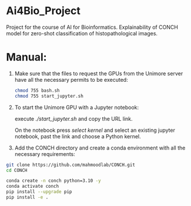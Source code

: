  # Ai4Bio_Project

Project for the course of AI for Bioinformatics.
Explainability of CONCH model for zero-shot classification of histopathological images.

# Manual:

  1. Make sure that the files to request the GPUs from the Unimore server have all the necessary permits to be executed:
     ```bash
     chmod 755 bash.sh
     chmod 755 start_jupyter.sh
     
  2. To start the Unimore GPU with a Jupyter notebook:
     
     execute *./start_jupyter.sh* and copy the URL link.

     On the notebook press *select kernel* and select an existing jupyter notebook, past the link and choose a Python kernel. 

  3. Add the CONCH directory and create a conda environment with all the necessary requirements:
    
```bash
git clone https://github.com/mahmoodlab/CONCH.git
cd CONCH
```

```bash
conda create -n conch python=3.10 -y
conda activate conch
pip install --upgrade pip
pip install -e .
```
